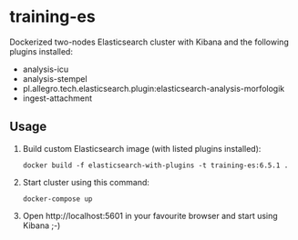 # training-es

Dockerized two-nodes Elasticsearch cluster with Kibana and the following plugins installed:
- analysis-icu
- analysis-stempel
- pl.allegro.tech.elasticsearch.plugin:elasticsearch-analysis-morfologik
- ingest-attachment

## Usage
1. Build custom Elasticsearch image (with listed plugins installed):
   ```
   docker build -f elasticsearch-with-plugins -t training-es:6.5.1 .
   ```
2. Start cluster using this command:
   ```
   docker-compose up
   ```
3. Open http://localhost:5601 in your favourite browser and start using Kibana ;-)
